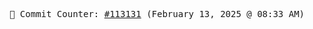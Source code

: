 <p align="center">
    <samp>
        📮 Commit Counter: <a href="https://github.com/Javascript-void0/Javascript-void0/commits/main">#113131</a> (February 13, 2025 @ 08:33 AM)
    </samp>
</p>